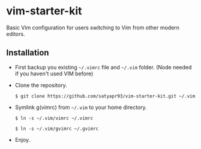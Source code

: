 # vim-starter-kit
Basic Vim configuration for users switching to Vim from other modern editors.

## Installation
* First backup you existing `~/.vimrc` file and `~/.vim` folder. (Node needed if you haven't used VIM before)
* Clone the repository. 

  ``` $ git clone https://github.com/satyapr93/vim-starter-kit.git ~/.vim ```
* Symlink g(vimrc) from `~/.vim` to your home directory.

  ``` $ ln -s ~/.vim/vimrc ~/.vimrc ```
  
  ``` $ ln -s ~/.vim/gvimrc ~/.gvimrc ```
* Enjoy.
